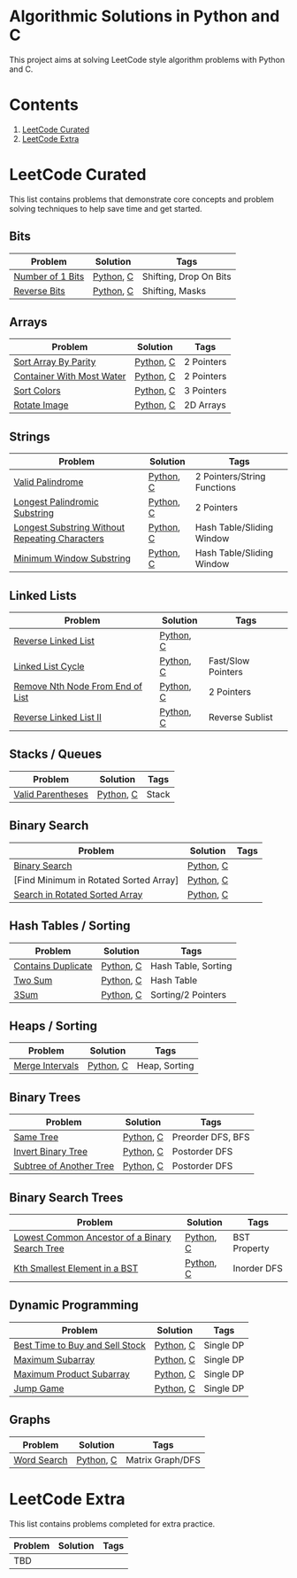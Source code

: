 # Algorithmic Solutions in Python and C

This project aims at solving LeetCode style algorithm problems with Python and C.

# Contents

1. [LeetCode Curated](#leetcode-curated)
1. [LeetCode Extra](#leetcode-extra)

# LeetCode Curated
This list contains problems that demonstrate core concepts and problem solving techniques to help save time and get started.

## Bits
| Problem                                                      | Solution                                 | Tags |
| ------------------------------------------------------------ | ---------------------------------------- | ---- |
| [Number of 1 Bits]                                           | [Python](lc/py/041.py), [C](lc/c/041.c)  | Shifting, Drop On Bits |
| [Reverse Bits]                                               | [Python](lc/py/040.py), [C](lc/c/040.c)  | Shifting, Masks |

[Number of 1 Bits]: https://leetcode.com/problems/number-of-1-bits/
[Reverse Bits]: https://leetcode.com/problems/reverse-bits/

## Arrays
| Problem                                                      | Solution                                 | Tags |
| ------------------------------------------------------------ | ---------------------------------------- | ---- |
| [Sort Array By Parity]				       | [Python](lc/py/071.py), [C](lc/c/071.c)  | 2 Pointers |
| [Container With Most Water]				       | [Python](lc/py/004.py), [C](lc/c/004.c)  | 2 Pointers |
| [Sort Colors]   					       | [Python](lc/py/072.py), [C](lc/c/072.c)  | 3 Pointers |
| [Rotate Image]					       | [Python](lc/py/012.py), [C](lc/c/012.c)  | 2D Arrays |

[Sort Array By Parity]: https://leetcode.com/problems/sort-array-by-parity/
[Container With Most Water]: https://leetcode.com/problems/container-with-most-water/
[Sort Colors]: https://leetcode.com/problems/sort-colors/
[Rotate Image]: https://leetcode.com/problems/rotate-image/

## Strings
| Problem                                                      | Solution                                 | Tags |
| ------------------------------------------------------------ | ---------------------------------------- | ---- |
| [Valid Palindrome]					       | [Python](lc/py/032.py), [C](lc/c/032.c)  | 2 Pointers/String Functions |
| [Longest Palindromic Substring]			       | [Python](lc/py/003.py), [C](lc/c/003.c)  | 2 Pointers |
| [Longest Substring Without Repeating Characters]	       | [Python](lc/py/002.py), [C](lc/c/002.c)  | Hash Table/Sliding Window |
| [Minimum Window Substring]				       | [Python](lc/py/022.py), [C](lc/c/022.c)  | Hash Table/Sliding Window |

[Valid Palindrome]: https://leetcode.com/problems/valid-palindrome/
[Longest Palindromic Substring]: https://leetcode.com/problems/longest-palindromic-substring/
[Longest Substring Without Repeating Characters]: https://leetcode.com/problems/longest-substring-without-repeating-characters/
[Minimum Window Substring]: https://leetcode.com/problems/minimum-window-substring/

## Linked Lists
| Problem                                                      | Solution                                 | Tags |
| ------------------------------------------------------------ | ---------------------------------------- | ---- |
| [Reverse Linked List]					       | [Python](lc/py/044.py), [C](lc/c/044.c)  | |
| [Linked List Cycle]					       | [Python](lc/py/036.py), [C](lc/c/036.c)  | Fast/Slow Pointers |
| [Remove Nth Node From End of List]	                       | [Python](lc/py/006.py), [C](lc/c/006.c)  | 2 Pointers |
| [Reverse Linked List II]				       | [Python](lc/py/069.py), [C](lc/c/069.c)  | Reverse Sublist |

[Reverse Linked List]: https://leetcode.com/problems/reverse-linked-list/
[Linked List Cycle]: https://leetcode.com/problems/linked-list-cycle/
[Remove Nth Node From End of List]: https://leetcode.com/problems/remove-nth-node-from-end-of-list/
[Reverse Linked List II]: https://leetcode.com/problems/reverse-linked-list-ii/

## Stacks / Queues
| Problem                                                      | Solution                                 | Tags |
| ------------------------------------------------------------ | ---------------------------------------- | ---- |
| [Valid Parentheses]	               			       | [Python](lc/py/007.py), [C](lc/c/007.c)  | Stack |

[Valid Parentheses]: https://leetcode.com/problems/valid-parentheses/

## Binary Search
| Problem                                                      | Solution                                 | Tags |
| ------------------------------------------------------------ | ---------------------------------------- | ---- |
| [Binary Search]					       | [Python](ly/py/070.py), [C](lc/c/070.c)  | |
| [Find Minimum in Rotated Sorted Array]		       | [Python](ly/py/039.py), [C](lc/c/039.c)  | |
| [Search in Rotated Sorted Array]			       | [Python](ly/py/010.py), [C](lc/c/010.c)  | |

[Binary Search]: https://leetcode.com/problems/binary-search/
[Search in Rotated Sorted Array]: https://leetcode.com/problems/search-in-rotated-sorted-array/

## Hash Tables / Sorting
| Problem                                                      | Solution                                 | Tags |
| ------------------------------------------------------------ | ---------------------------------------- | ---- |
| [Contains Duplicate]                                         | [Python](lc/py/050.py), [C](lc/c/050.c)  | Hash Table, Sorting |
| [Two Sum]						       | [Python](lc/py/001.py), [C](lc/c/001.c)  | Hash Table |
| [3Sum]						       | [Python](lc/py/005.py), [C](lc/c/005.c)  | Sorting/2 Pointers |

[Contains Duplicate]: https://leetcode.com/problems/contains-duplicate/
[Two Sum]: https://leetcode.com/problems/two-sum/
[3Sum]: https://leetcode.com/problems/3sum/

## Heaps / Sorting
| Problem                                                      | Solution                                 | Tags |
| ------------------------------------------------------------ | ---------------------------------------- | ---- |
| [Merge Intervals]                                            | [Python](lc/py/017.py), [C](lc/c/017.c)  | Heap, Sorting |

[Merge Intervals]: https://leetcode.com/problems/merge-intervals/

## Binary Trees
| Problem                                                      | Solution                                 | Tags |
| ------------------------------------------------------------ | ---------------------------------------- | ---- |
| [Same Tree]	                                               | [Python](lc/py/026.py), [C](lc/c/026.c)  | Preorder DFS, BFS |
| [Invert Binary Tree]                                         | [Python](lc/py/051.py), [C](lc/c/051.c)  | Postorder DFS |
| [Subtree of Another Tree]                                    | [Python](lc/py/067.py), [C](lc/c/067.c)  | Postorder DFS |

[Same Tree]: https://leetcode.com/problems/same-tree/
[Invert Binary Tree]: https://leetcode.com/problems/invert-binary-tree/
[Subtree of Another Tree]: https://leetcode.com/problems/subtree-of-another-tree/

## Binary Search Trees
| Problem                                                      | Solution                                 | Tags |
| ------------------------------------------------------------ | ---------------------------------------- | ---- |
| [Lowest Common Ancestor of a Binary Search Tree]             | [Python](lc/py/053.py), [C](lc/c/053.c)  | BST Property |
| [Kth Smallest Element in a BST]		               | [Python](lc/py/052.py), [C](lc/c/052.c)  | Inorder DFS |

[Lowest Common Ancestor of a Binary Search Tree]: https://leetcode.com/problems/lowest-common-ancestor-of-a-binary-search-tree/
[Kth Smallest Element in a BST]: https://leetcode.com/problems/kth-smallest-element-in-a-bst/

## Dynamic Programming
| Problem                                                      | Solution                                 | Tags |
| ------------------------------------------------------------ | ---------------------------------------- | ---- |
| [Best Time to Buy and Sell Stock]                            | [Python](lc/py/030.py), [C](lc/c/030.c)  | Single DP |
| [Maximum Subarray]		                               | [Python](lc/py/014.py), [C](lc/c/014.c)  | Single DP |
| [Maximum Product Subarray]	                               | [Python](lc/py/038.py), [C](lc/c/038.c)  | Single DP |
| [Jump Game]						       | [Python](lc/py/016.py), [C](lc/c/016.c)  | Single DP |

[Best Time to Buy and Sell Stock]: https://leetcode.com/problems/best-time-to-buy-and-sell-stock/
[Maximum Subarray]: https://leetcode.com/problems/maximum-subarray/
[Maximum Product Subarray]: https://leetcode.com/problems/maximum-product-subarray/
[Jump Game]: https://leetcode.com/problems/jump-game/

## Graphs
| Problem                                                      | Solution                                 | Tags |
| ------------------------------------------------------------ | ---------------------------------------- | ---- |
| [Word Search]			                               | [Python](lc/py/023.py), [C](lc/c/023.c)  | Matrix Graph/DFS |

[Word Search]: https://leetcode.com/problems/word-search/

# LeetCode Extra
This list contains problems completed for extra practice.

| Problem                                                      | Solution                                 | Tags |
| ------------------------------------------------------------ | ---------------------------------------- | ---- |
| TBD							       |                                          | |

